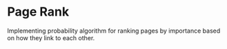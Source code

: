 # Page Rank
Implementing probability algorithm for ranking pages by importance based on how they link to each other.
